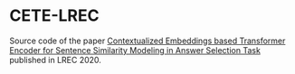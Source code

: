 # CETE-LREC
 Source code of the paper [Contextualized Embeddings based Transformer Encoder for Sentence Similarity Modeling in Answer Selection Task](https://www.aclweb.org/anthology/2020.lrec-1.676/) published in LREC 2020.
